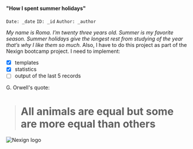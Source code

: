 ﻿#### "How I spent summer holidays"
`Date: _date` `ID: _id` `Author: _author`

*My name is Roma. I’m twenty three years old. Summer is my favorite season. Summer holidays give the longest rest from studying of the year that’s why I like them so much.*
Also, I have to do this project as part of the Nexign bootcamp project. I need to implement: 

 - [x] templates
 - [x] statistics
 - [ ] output of the last 5 records

G. Orwell's quote:
> # All animals are equal but some are more equal than others

![Nexign logo](https://sun9-21.userapi.com/impg/E2oR3aZfDs06_sSmyI_SFnrtJSV9SXA-QGQlhg/FkKV5aNaR68.jpg?size=95x32&quality=96&sign=6e182bb434a2ec6702ff0e9050cfcc3f&type=album)

